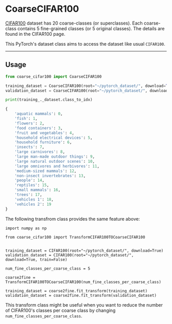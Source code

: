 # CoarseCIFAR100


[CIFAR100](https://www.cs.toronto.edu/~kriz/cifar.html) dataset has 20 coarse-classes (or superclasses). Each coarse-class contains 5 fine-grained classes (or 5 original classes). The details are found in the CIFAR100 page.

This PyTorch's dataset class aims to access the dataset like usual `CIFAR100`.

---

## Usage

```python
from coarse_cifar100 import CoarseCIFAR100

training_dataset = CoarseCIFAR100(root="~/pytorch_dataset/", download=True)
validation_dataset = CoarseCIFAR100(root="~/pytorch_dataset/", download=True, train=False)

print(training_._dataset.class_to_idx)

{
    'aquatic mammals': 0,
    'fish': 1,
    'flowers': 2,
    'food containers': 3,
    'fruit and vegetables': 4,
    'household electrical devices': 5,
    'household furniture': 6,
    'insects': 7,
    'large carnivores': 8,
    'large man-made outdoor things': 9,
    'large natural outdoor scenes': 10,
    'large omnivores and herbivores': 11,
    'medium-sized mammals': 12,
    'non-insect invertebrates': 13,
    'people': 14,
    'reptiles': 15,
    'small mammals': 16,
    'trees': 17,
    'vehicles 1': 18,
    'vehicles 2': 19
}
```

The following transfrom class provides the same feature above:

```
import numpy as np

from coarse_cifar100 import TransformCIFAR100TOCoarseCIFAR100


training_dataset = CIFAR100(root="~/pytorch_dataset/", download=True)
validation_dataset = CIFAR100(root="~/pytorch_dataset/", download=True, train=False)

num_fine_classes_per_coarse_class = 5

coarse2fine = TransformCIFAR100TOCoarseCIFAR100(num_fine_classes_per_coarse_class)

training_dataset = coarse2fine.fit_transform(training_dataset)
validation_dataset = coarse2fine.fit_transform(validation_dataset)
```

This transform class might be useful when you want to reduce the number of CIFAR100's classes per coarse class by changing `num_fine_classes_per_coarse_class`.
